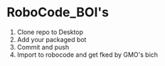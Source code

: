 # RoboCode_BOI's

1. Clone repo to Desktop
2. Add your packaged bot
3. Commit and push
4. Import to robocode and get fked by GMO's bich
